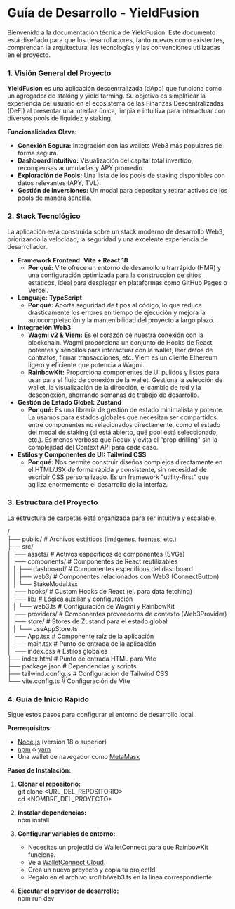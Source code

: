 # **Guía de Desarrollo \- YieldFusion**

Bienvenido a la documentación técnica de YieldFusion. Este documento está diseñado para que los desarrolladores, tanto nuevos como existentes, comprendan la arquitectura, las tecnologías y las convenciones utilizadas en el proyecto.

### **1\. Visión General del Proyecto**

**YieldFusion** es una aplicación descentralizada (dApp) que funciona como un agregador de staking y yield farming. Su objetivo es simplificar la experiencia del usuario en el ecosistema de las Finanzas Descentralizadas (DeFi) al presentar una interfaz única, limpia e intuitiva para interactuar con diversos pools de liquidez y staking.

**Funcionalidades Clave:**

* **Conexión Segura:** Integración con las wallets Web3 más populares de forma segura.  
* **Dashboard Intuitivo:** Visualización del capital total invertido, recompensas acumuladas y APY promedio.  
* **Exploración de Pools:** Una lista de los pools de staking disponibles con datos relevantes (APY, TVL).  
* **Gestión de Inversiones:** Un modal para depositar y retirar activos de los pools de manera sencilla.

### **2\. Stack Tecnológico**

La aplicación está construida sobre un stack moderno de desarrollo Web3, priorizando la velocidad, la seguridad y una excelente experiencia de desarrollador.

* **Framework Frontend:** **Vite \+ React 18**  
  * **Por qué:** Vite ofrece un entorno de desarrollo ultrarrápido (HMR) y una configuración optimizada para la construcción de sitios estáticos, ideal para desplegar en plataformas como GitHub Pages o Vercel.  
* **Lenguaje:** **TypeScript**  
  * **Por qué:** Aporta seguridad de tipos al código, lo que reduce drásticamente los errores en tiempo de ejecución y mejora la autocompletación y la mantenibilidad del proyecto a largo plazo.  
* **Integración Web3:**  
  * **Wagmi v2 & Viem:** Es el corazón de nuestra conexión con la blockchain. Wagmi proporciona un conjunto de Hooks de React potentes y sencillos para interactuar con la wallet, leer datos de contratos, firmar transacciones, etc. Viem es un cliente Ethereum ligero y eficiente que potencia a Wagmi.  
  * **RainbowKit:** Proporciona componentes de UI pulidos y listos para usar para el flujo de conexión de la wallet. Gestiona la selección de wallet, la visualización de la dirección, el cambio de red y la desconexión, ahorrando semanas de trabajo de desarrollo.  
* **Gestión de Estado Global:** **Zustand**  
  * **Por qué:** Es una librería de gestión de estado minimalista y potente. La usamos para estados globales que necesitan ser compartidos entre componentes no relacionados directamente, como el estado del modal de staking (si está abierto, qué pool está seleccionado, etc.). Es menos verboso que Redux y evita el "prop drilling" sin la complejidad del Context API para cada caso.  
* **Estilos y Componentes de UI:** **Tailwind CSS**  
  * **Por qué:** Nos permite construir diseños complejos directamente en el HTML/JSX de forma rápida y consistente, sin necesidad de escribir CSS personalizado. Es un framework "utility-first" que agiliza enormemente el desarrollo de la interfaz.

### **3\. Estructura del Proyecto**

La estructura de carpetas está organizada para ser intuitiva y escalable.

/  
├── public/                \# Archivos estáticos (imágenes, fuentes, etc.)  
├── src/  
│   ├── assets/            \# Activos específicos de componentes (SVGs)  
│   ├── components/        \# Componentes de React reutilizables  
│   │   ├── dashboard/     \# Componentes específicos del dashboard  
│   │   ├── web3/          \# Componentes relacionados con Web3 (ConnectButton)  
│   │   └── StakeModal.tsx  
│   ├── hooks/             \# Custom Hooks de React (ej. para data fetching)  
│   ├── lib/               \# Lógica auxiliar y configuración  
│   │   └── web3.ts        \# Configuración de Wagmi y RainbowKit  
│   ├── providers/         \# Componentes proveedores de contexto (Web3Provider)  
│   ├── store/             \# Stores de Zustand para el estado global  
│   │   └── useAppStore.ts  
│   ├── App.tsx            \# Componente raíz de la aplicación  
│   ├── main.tsx           \# Punto de entrada de la aplicación  
│   └── index.css          \# Estilos globales  
├── index.html             \# Punto de entrada HTML para Vite  
├── package.json           \# Dependencias y scripts  
├── tailwind.config.js     \# Configuración de Tailwind CSS  
└── vite.config.ts         \# Configuración de Vite

### **4\. Guía de Inicio Rápido**

Sigue estos pasos para configurar el entorno de desarrollo local.

**Prerrequisitos:**

* [Node.js](https://nodejs.org/) (versión 18 o superior)  
* [npm](https://www.npmjs.com/) o [yarn](https://yarnpkg.com/)  
* Una wallet de navegador como [MetaMask](https://metamask.io/)

**Pasos de Instalación:**

1. **Clonar el repositorio:**  
   git clone \<URL\_DEL\_REPOSITORIO\>  
   cd \<NOMBRE\_DEL\_PROYECTO\>

2. **Instalar dependencias:**  
   npm install

3. **Configurar variables de entorno:**  
   * Necesitas un projectId de WalletConnect para que RainbowKit funcione.  
   * Ve a [WalletConnect Cloud](https://cloud.walletconnect.com/).  
   * Crea un nuevo proyecto y copia tu projectId.  
   * Pégalo en el archivo src/lib/web3.ts en la línea correspondiente.  
4. **Ejecutar el servidor de desarrollo:**  
   npm run dev  
